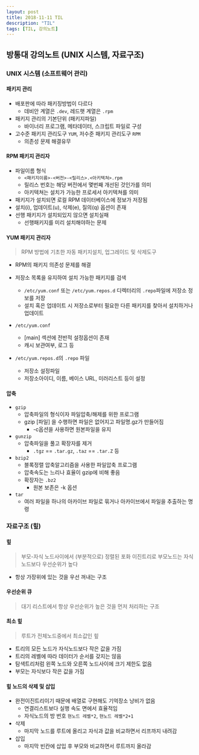 ```yaml
---
layout: post
title: 2018-11-11 TIL
description: "TIL"
tags: [TIL, 강의노트]
---
```


## 방통대 강의노트 (UNIX 시스템, 자료구조)

### UNIX 시스템 (소프트웨어 관리)

#### 패키지 관리

- 배포판에 따라 패키징방법이 다르다
  - 데비안 계열은 `.dev`, 레드햇 계열은 `.rpm`
- 패키지 관리의 기본단위 (패키지파일)
  - 바이너리 프로그램, 메타데이터, 스크립트 파일로 구성
- 고수준 패키지 관리도구 `YUM`, 저수준 패키지 관리도구 `RPM`
  - 의존성 문제 해결유무

#### RPM 패키지 관리자

- 파일이름 형식
  - `<패키지이름>-<버전>-<릴리스>.<아키텍쳐>.rpm`
  - 릴리스 번호는 해당 버전에서 몇번째 개선된 것인가를 의미
  - 아키텍쳐는 설치가 가능한 프로세서 아키텍쳐를 의미
- 패키지가 설치되면 로컬 RPM 데이터베이스에 정보가 저장됨
- 설치(i), 업데이트(u), 삭제(e), 질의(q) 옵션이 존재
- 선행 패키지가 설치되있지 않으면 설치실패
  - 선행패키지를 미리 설치해야하는 문제

#### YUM 패키지 관리자

> RPM 방법에 기초한 자동 패키지설치, 업그레이드 및 삭제도구

- RPM의 패키지 의존성 문제를 해결
- 저장소 목록을 유지하여 설치 가능한 패키지를 검색

  - `/etc/yum.conf` 또는 `/etc/yum.repos.d` 디렉터리의 `.repo`파일에 저장소 정보를 저장
  - 설치 혹은 업데이트 시 저장소로부터 필요한 다른 패키지를 찾아서 설치하거나 업데이트

- `/etc/yum.conf`
  - [main] 섹션에 전반적 설정옵션이 존재
  - 캐시 보관여부, 로그 등
- `/etc/yum.repos.d`의 `.repo` 파일
  - 저장소 설정파일
  - 저장소아이디, 이름, 베이스 URL, 미러리스트 등이 설정

#### 압축

- `gzip`
  - 압축파일의 형식이자 파일압축/해제를 위한 프로그램
  - gzip [파일] 을 수행하면 파일은 없어지고 파일명.gz가 만들어짐
    - -c옵션을 사용하면 원본파일을 유지
- `gunzip`
  - 압축파일을 풀고 확장자를 제거
    - `.tgz` == `.tar.gz`, `.taz` == `.tar.Z` 등
- `bzip2`
  - 블록정렬 압축알고리즘을 사용한 파일압축 프로그램
  - 압축속도는 느리나 효율이 gzip에 비해 좋음
  - 확장자는 `.bz2`
    - 원본 보존은 -k 옵션
- `tar`
  - 여러 파일을 하나의 아카이브 파일로 묶거나 아카이브에서 파일을 추출하는 명령

### 자료구조 (힢)

#### 힢

> 부모-자식 노드사이에서 (부분적으로) 정렬된 포화 이진트리로 부모노드는 자식노드보다 우선순위가 높다

- 항상 가장위에 있는 것을 우선 꺼내는 구조

#### 우선순위 큐

> 대기 리스트에서 항상 우선순위가 높은 것을 먼저 처리하는 구조

#### 최소 힢

> 루트가 전체노드중에서 최소값인 힢

- 트리의 모든 노드가 자식노드보다 작은 값을 가짐
- 트리의 레벨에 따라 데이터가 순서를 갖지는 않음
- 탐색트리처럼 왼쪽 노드와 오른쪽 노드사이에 크기 제한도 없음
- 부모는 자식보다 작은 값을 가짐

#### 힢 노드의 삭제 및 삽입

- 완전이진트리이기 때문에 배열로 구현해도 기억장소 낭비가 없음
  - 연결리스트보다 실행 속도 면에서 효율적임
  - 자식노드의 방 번호 `현노드 레벨*2`, `현노드 레벨*2+1`
- 삭제
  - 마지막 노드를 루트에 올리고 자식과 값을 비교하면서 리프까지 내려감
- 삽입
  - 마지막 빈칸에 삽입 후 부모와 비교하면서 루트까지 올라감
